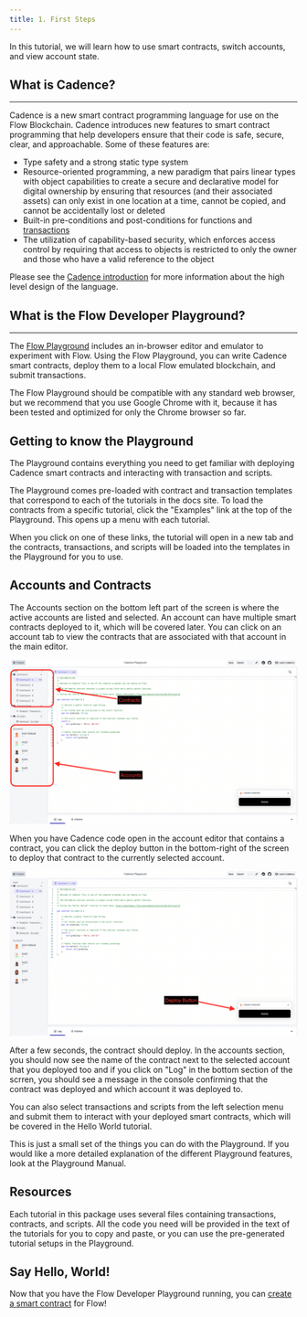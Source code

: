 ```yaml
---
title: 1. First Steps
---
```


In this tutorial, we will learn how to use smart contracts, switch accounts, and view account state.

## What is Cadence?

---

Cadence is a new smart contract programming language for use on the Flow Blockchain.
Cadence introduces new features to smart contract programming that help developers ensure that their code is safe, secure, clear, and approachable. Some of these features are:

- Type safety and a strong static type system
- Resource-oriented programming, a new paradigm that pairs linear types with object capabilities to create a secure and declarative model for digital ownership
  by ensuring that resources (and their associated assets) can only exist in one location at a time, cannot be copied, and cannot be accidentally lost or deleted
- Built-in pre-conditions and post-conditions for functions and [transactions](../language/transactions)
- The utilization of capability-based security, which enforces access control by requiring that access to objects
  is restricted to only the owner and those who have a valid reference to the object

Please see the [Cadence introduction](../../cadence/intro.md) for more information about the high level design of the language.

## What is the Flow Developer Playground?

---

The [Flow Playground](https://play.onflow.org) includes
an in-browser editor and emulator to experiment with Flow.
Using the Flow Playground, you can write Cadence smart contracts,
deploy them to a local Flow emulated blockchain, and submit transactions.

The Flow Playground should be compatible with any standard web browser,
but we recommend that you use Google Chrome with it,
because it has been tested and optimized for only the Chrome browser so far.

## Getting to know the Playground

The Playground contains everything you need to get familiar
with deploying Cadence smart contracts and interacting with transaction and scripts.

The Playground comes pre-loaded with contract and transaction templates
that correspond to each of the tutorials in the docs site.
To load the contracts from a specific tutorial, click the "Examples" link at the top of the Playground.
This opens up a menu with each tutorial.

When you click on one of these links, the tutorial will open in a new tab
and the contracts, transactions, and scripts will be loaded into the templates in the Playground for you to use.

## Accounts and Contracts

The Accounts section on the bottom left part of the screen is where the active accounts are listed and selected.
An account can have multiple smart contracts deployed to it, which will be covered later.
You can click on an account tab to view the contracts that are associated with that account in the main editor.

![Playground Intro](playground-intro.png)

When you have Cadence code open in the account editor that contains a contract,
you can click the deploy button in the bottom-right of the screen
to deploy that contract to the currently selected account.

![Deploy Contract](deploybox.png)

After a few seconds, the contract should deploy. In the accounts section, you should 
now see the name of the contract next to the selected account that you deployed too
and if you click on "Log" in the bottom section of the scrren, you should 
see a message in the console confirming that the contract was deployed and which account it was deployed to.

You can also select transactions and scripts from the left selection menu
and submit them to interact with your deployed smart contracts,
which will be covered in the Hello World tutorial.

This is just a small set of the things you can do with the Playground.
If you would like a more detailed explanation of the different Playground features, look at the Playground Manual.

## Resources

Each tutorial in this package uses several files containing transactions, contracts, and scripts.
All the code you need will be provided in the text of the tutorials for you to copy and paste,
or you can use the pre-generated tutorial setups in the Playground.

## Say Hello, World!

Now that you have the Flow Developer Playground running,
you can [create a smart contract](./02-hello-world.md) for Flow!